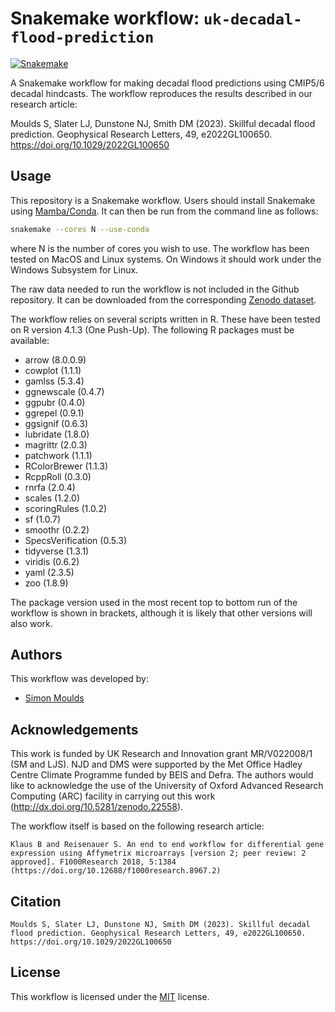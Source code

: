 # Snakemake workflow: `uk-decadal-flood-prediction`

[![Snakemake](https://img.shields.io/badge/snakemake-≥6.3.0-brightgreen.svg)](https://snakemake.github.io)
<!-- [![GitHub actions status](https://github.com/simonmoulds/uk-decadal-flood-prediction/workflows/Tests/badge.svg?branch=main)](https://github.com/simonmoulds/uk-decadal-flood-prediction/actions?query=branch%3Amain+workflow%3ATests) -->

A Snakemake workflow for making decadal flood predictions using CMIP5/6 decadal hindcasts. The workflow reproduces the results described in our research article: 

Moulds S, Slater LJ, Dunstone NJ, Smith DM (2023). Skillful decadal flood prediction. Geophysical Research Letters, 49, e2022GL100650. https://doi.org/10.1029/2022GL100650

## Usage

This repository is a Snakemake workflow. Users should install Snakemake using [Mamba/Conda](https://snakemake.readthedocs.io/en/stable/getting_started/installation.html#installation-via-conda-mamba). It can then be run from the command line as follows: 

``` sh
snakemake --cores N --use-conda
```
where N is the number of cores you wish to use. The workflow has been tested on MacOS and Linux systems. On Windows it should work under the Windows Subsystem for Linux. 

The raw data needed to run the workflow is not included in the Github repository. It can be downloaded from the corresponding [Zenodo dataset](https://doi.org/10.5281/zenodo.6940449).

The workflow relies on several scripts written in R. These have been tested on R version 4.1.3 (One Push-Up). The following R packages must be available:

- arrow (8.0.0.9)
- cowplot (1.1.1)
- gamlss (5.3.4)
- ggnewscale (0.4.7)
- ggpubr (0.4.0)
- ggrepel (0.9.1)
- ggsignif (0.6.3)
- lubridate (1.8.0)
- magrittr (2.0.3)
- patchwork (1.1.1)
- RColorBrewer (1.1.3)
- RcppRoll (0.3.0)
- rnrfa (2.0.4)
- scales (1.2.0)
- scoringRules (1.0.2)
- sf (1.0.7)
- smoothr (0.2.2)
- SpecsVerification (0.5.3)
- tidyverse (1.3.1)
- viridis (0.6.2)
- yaml (2.3.5)
- zoo (1.8.9)

The package version used in the most recent top to bottom run of the workflow is shown in brackets, although it is likely that other versions will also work. 

## Authors

This workflow was developed by:
- [Simon Moulds](https://github.com/simonmoulds)

## Acknowledgements

This work is funded by UK Research and Innovation grant MR/V022008/1 (SM and LJS). NJD and DMS were supported by the Met Office Hadley Centre Climate Programme funded by BEIS and Defra. The authors would like to acknowledge the use of the University of Oxford Advanced Research Computing (ARC) facility in carrying out this work (http://dx.doi.org/10.5281/zenodo.22558).

The workflow itself is based on the following research article:
```
Klaus B and Reisenauer S. An end to end workflow for differential gene expression using Affymetrix microarrays [version 2; peer review: 2 approved]. F1000Research 2018, 5:1384 (https://doi.org/10.12688/f1000research.8967.2)
```

## Citation 

```
Moulds S, Slater LJ, Dunstone NJ, Smith DM (2023). Skillful decadal flood prediction. Geophysical Research Letters, 49, e2022GL100650. https://doi.org/10.1029/2022GL100650
```

## License

This workflow is licensed under the [MIT](LICENSE.md) license. 
